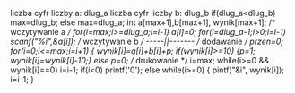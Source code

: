 liczba cyfr liczby a: dlug_a
liczba cyfr liczby b: dlug_b
if(dlug_a<dlug_b) max=dlug_b;
else max=dlug_a;
int a[max+1],b[max+1], wynik[max+1];
/* wczytywanie a */
for(i=max;i>=dlug_a;i=i-1) a[i]=0;
for(i=dlug_a-1;i>0;i=i-1) scanf("%i",&a[i]);
/* wczytywanie b */
-----||-------
/* dodawanie */
przen=0;
for(i=0;i<=max;i=i+1) {
wynik[i]=a[i]+b[i]+p;
if(wynik[i]>=10) {p=1; wynik[i]=wynik[i]-10;}
else p=0;
/* drukowanie */
i=max;
while(i>=0 && wynik[i]==0)
i=i-1;
if(i<0) printf('0');
else
while(i>=0) {
pintf("&i", wynik[i]);
i=i-1;
}
